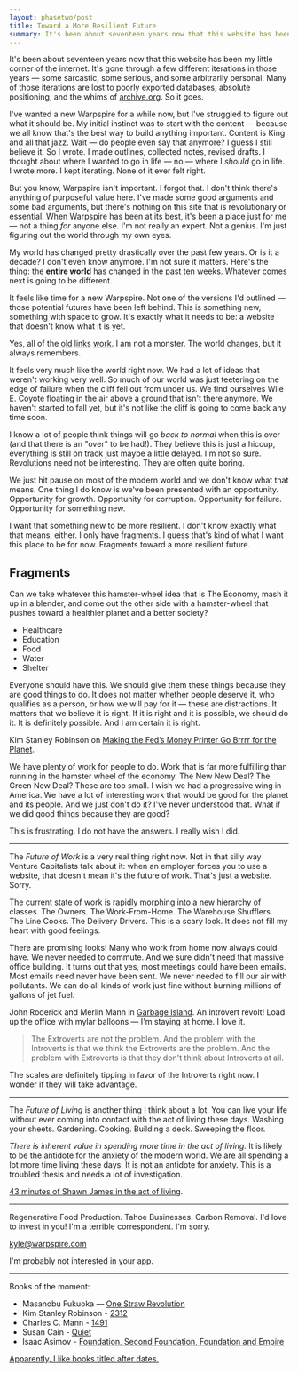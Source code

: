 ```yaml
---
layout: phasetwo/post
title: Toward a More Resilient Future
summary: It's been about seventeen years now that this website has been my little corner of the internet. It's gone through a few different iterations in those years — some sarcastic, some serious, and some arbitrarily personal. Many of those iterations are lost to poorly exported databases, absolute positioning, and the whims of archive.org. So it goes.
---
```


It's been about seventeen years now that this website has been my little corner of the internet. It's gone through a few different iterations in those years — some sarcastic, some serious, and some arbitrarily personal. Many of those iterations are lost to poorly exported databases, absolute positioning, and the whims of [archive.org](https://archive.org). So it goes.

I've wanted a new Warpspire for a while now, but I've struggled to figure out what it should be. My initial instinct was to start with the content — because we all know that's the best way to build anything important. Content is King and all that jazz. Wait — do people even say that anymore? I guess I still believe it. So I wrote. I made outlines, collected notes, revised drafts. I thought about where I wanted to go in life — no — where I _should_ go in life. I wrote more. I kept iterating. None of it ever felt right.

But you know, Warpspire isn't important. I forgot that. I don't think there's anything of purposeful value here. I've made some good arguments and some bad arguments, but there's nothing on this site that is revolutionary or essential. When Warpspire has been at its best, it's been a place just for me — not a thing _for_ anyone else. I'm not really an expert. Not a genius. I'm just figuring out the world through my own eyes.

My world has changed pretty drastically over the past few years. Or is it a decade? I don't even know anymore. I'm not sure it matters. Here's the thing: the **entire world** has changed in the past ten weeks. Whatever comes next is going to be different.

It feels like time for a new Warpspire. Not one of the versions I'd outlined — those potential futures have been left behind. This is something new, something with space to grow. It's exactly what it needs to be: a website that doesn't know what it is yet.

Yes, all of the [old](/proxima) [links](/posts/product) [work](/posts/next). I am not a monster. The world changes, but it always remembers.

It feels very much like the world right now. We had a lot of ideas that weren't working very well. So much of our world was just teetering on the edge of failure when the cliff fell out from under us. We find ourselves Wile E. Coyote floating in the air above a ground that isn't there anymore. We haven't started to fall yet, but it's not like the cliff is going to come back any time soon.

I know a lot of people think things will go _back to normal_ when this is over (and that there is an "over" to be had!). They believe this is just a hiccup, everything is still on track just maybe a little delayed. I'm not so sure. Revolutions need not be interesting. They are often quite boring.

We just hit pause on most of the modern world and we don't know what that means. One thing I do know is we've been presented with an opportunity. Opportunity for growth. Opportunity for corruption. Opportunity for failure. Opportunity for something new.

I want that something new to be more resilient. I don't know exactly what that means, either. I only have fragments. I guess that's kind of what I want this place to be for now. Fragments toward a more resilient future.

## Fragments

Can we take whatever this hamster-wheel idea that is The Economy, mash it up in a blender, and come out the other side with a hamster-wheel that pushes toward a healthier planet and a better society?

- Healthcare
- Education
- Food
- Water
- Shelter

Everyone should have this. We should give them these things because they are good things to do. It does not matter whether people deserve it, who qualifies as a person, or how we will pay for it — these are distractions. It matters that we believe it is right. If it is right and it is possible, we should do it. It is definitely possible. And I am certain it is right.

Kim Stanley Robinson on [Making the Fed’s Money Printer Go Brrrr for the Planet](https://www.bloomberg.com/news/features/2020-04-22/kim-stanley-robinson-let-the-fed-print-money-for-the-planet).

We have plenty of work for people to do. Work that is far more fulfilling than running in the hamster wheel of the economy. The New New Deal? The Green New Deal? These are too small. I wish we had a progressive wing in America. We have a lot of interesting work that would be good for the planet and its people. And we just don't do it? I've never understood that. What if we did good things because they are good?

This is frustrating. I do not have the answers. I really wish I did.

---

The _Future of Work_ is a very real thing right now. Not in that silly way Venture Capitalists talk about it: when an employer forces you to use a website, that doesn't mean it's the future of work. That's just a website. Sorry.

The current state of work is rapidly morphing into a new hierarchy of classes. The Owners. The Work-From-Home. The Warehouse Shufflers. The Line Cooks. The Delivery Drivers. This is a scary look. It does not fill my heart with good feelings.

There are promising looks! Many who work from home now always could have. We never needed to commute. And we sure didn't need that massive office building. It turns out that yes, most meetings could have been emails. Most emails need never have been sent. We never needed to fill our air with pollutants. We can do all kinds of work just fine without burning millions of gallons of jet fuel.

John Roderick and Merlin Mann in [Garbage Island](http://www.merlinmann.com/roderick/ep-379-garbage-island.html). An introvert revolt! Load up the office with mylar balloons — I'm staying at home. I love it.

> The Extroverts are not the problem. And the problem with the Introverts is that we think the Extroverts are the problem. And the problem with Extroverts is that they don't think about Introverts at all.

The scales are definitely tipping in favor of the Introverts right now. I wonder if they will take advantage.

---

The _Future of Living_ is another thing I think about a lot. You can live your life without ever coming into contact with the act of living these days. Washing your sheets. Gardening. Cooking. Building a deck. Sweeping the floor.

_There is inherent value in spending more time in the act of living._ It is likely to be the antidote for the anxiety of the modern world. We are all spending a lot more time living these days. It is not an antidote for anxiety. This is a troubled thesis and needs a lot of investigation.

[43 minutes of Shawn James in the act of living](https://www.youtube.com/watch?v=zMD6m_ySVBg).

---

Regenerative Food Production. Tahoe Businesses. Carbon Removal. I'd love to invest in you! I'm a terrible correspondent. I'm sorry.

<kyle@warpspire.com>

I'm probably not interested in your app.

---

Books of the moment:

- Masanobu Fukuoka — <u>One Straw Revolution</u>
- Kim Stanley Robinson - <u>2312</u>
- Charles C. Mann - <u>1491</u>
- Susan Cain - <u>Quiet</u>
- Isaac Asimov - <u>Foundation, <u>Second Foundation</u>, <u>Foundation and Empire</u>

Apparently, I like books titled after dates.
